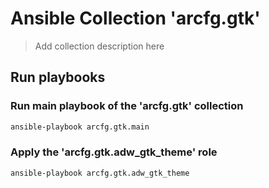 # Ansible Collection 'arcfg.gtk'

> Add collection description here

## Run playbooks

### Run main playbook of the 'arcfg.gtk' collection

```sh
ansible-playbook arcfg.gtk.main
```

### Apply the 'arcfg.gtk.adw_gtk_theme' role

```sh
ansible-playbook arcfg.gtk.adw_gtk_theme
```
